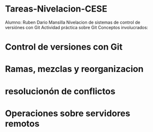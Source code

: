 # Tareas-Nivelacion-CESE
Alumno: Ruben Dario Mansilla
Nivelacion de sistemas de control de versiónes con Git
Actividad práctica sobre Git
Conceptos involucrados:
# Control de versiones con Git
# Ramas, mezclas y reorganizacion
# resolucionón de conflictos
# Operaciones sobre servidores remotos
